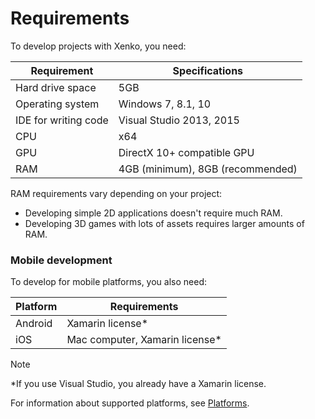 # Requirements

To develop projects with Xenko, you need:

| Requirement | Specifications |
|-------|-------|
|Hard drive space|5GB|
| Operating system | Windows 7, 8.1, 10 |
| IDE for writing code | Visual Studio 2013, 2015|
| CPU | x64|
| GPU | DirectX 10+ compatible GPU |
| RAM | 4GB (minimum), 8GB (recommended) |

RAM requirements vary depending on your project:

* Developing simple 2D applications doesn't require much RAM.
* Developing 3D games with lots of assets requires larger amounts of RAM.

### Mobile development

To develop for mobile platforms, you also need:

| Platform | Requirements |
|-------|-------|
| Android | Xamarin license* |
| iOS | Mac computer, Xamarin license* |

> [!Note]
> *If you use Visual Studio, you already have a Xamarin license.

For information about supported platforms, see [Platforms](../platforms/index.md).
